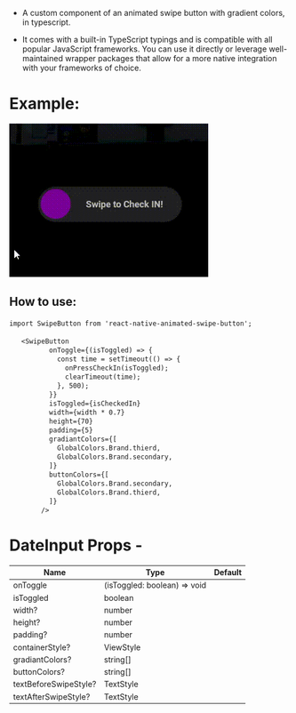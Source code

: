 - A custom component of an animated swipe button with gradient colors, in typescript.

- It comes with a built-in TypeScript typings and is compatible with all popular JavaScript frameworks. You can use it directly or leverage well-maintained wrapper packages that allow for a more native integration with your frameworks of choice.

# Example:

![](./assets/videos/1.gif)

## How to use:

```
import SwipeButton from 'react-native-animated-swipe-button';

   <SwipeButton
          onToggle={(isToggled) => {
            const time = setTimeout(() => {
              onPressCheckIn(isToggled);
              clearTimeout(time);
            }, 500);
          }}
          isToggled={isCheckedIn}
          width={width * 0.7}
          height={70}
          padding={5}
          gradiantColors={[
            GlobalColors.Brand.thierd,
            GlobalColors.Brand.secondary,
          ]}
          buttonColors={[
            GlobalColors.Brand.secondary,
            GlobalColors.Brand.thierd,
          ]}
        />
```

# DateInput Props -

| Name                  | Type                         | Default |
| --------------------- | ---------------------------- | ------- |
| onToggle              | (isToggled: boolean) => void |
| isToggled             | boolean                      |
| width?                | number                       |
| height?               | number                       |
| padding?              | number                       |
| containerStyle?       | ViewStyle                    |
| gradiantColors?       | string[]                     |
| buttonColors?         | string[]                     |
| textBeforeSwipeStyle? | TextStyle                    |
| textAfterSwipeStyle?  | TextStyle                    |
